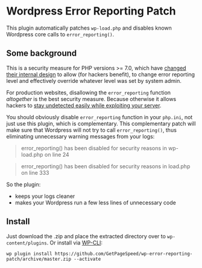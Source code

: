 # Wordpress Error Reporting Patch

This plugin automatically patches `wp-load.php` and disables known Wordpress core calls to `error_reporting()`.

## Some background

This is a security measure for PHP versions >= 7.0, which have [changed their internal design](https://bugs.php.net/bug.php?id=71340) to allow (for hackers benefit), to change error reporting level and effectively override whatever level was set by system admin.

For production websites, disallowing the `error_reporting` function *altogether* is the best security measure. Because otherwise it allows hackers to [stay undetected easily while exploiting your server](https://www.getpagespeed.com/server-setup/security/php-security-disable-error_reporting-now). 

You should obviously disable `error_reporting` function in your `php.ini`, not just use this plugin, which is complementary.
This complementary patch will make sure that Wordpress will not try to call `error_reporting()`, thus eliminating unnecessary warning messages from your logs:

> error_reporting() has been disabled for security reasons in wp-load.php on line 24

> error_reporting() has been disabled for security reasons in load.php on line 333

So the plugin:

* keeps your logs cleaner
* makes your Wordpress run a few less lines of unnecessary code

## Install

Just download the .zip and place the extracted directory over to `wp-content/plugins`. Or install via [WP-CLI](https://www.getpagespeed.com/web-apps/wordpress/wp-cli):

    wp plugin install https://github.com/GetPageSpeed/wp-error-reporting-patch/archive/master.zip --activate

